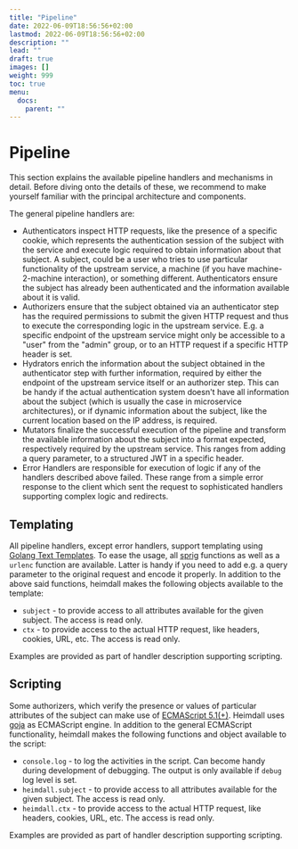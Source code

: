 ```yaml
---
title: "Pipeline"
date: 2022-06-09T18:56:56+02:00
lastmod: 2022-06-09T18:56:56+02:00
description: ""
lead: ""
draft: true
images: []
weight: 999
toc: true
menu:
  docs:
    parent: ""
---
```


# Pipeline

This section explains the available pipeline handlers and mechanisms in detail. Before diving onto the details of these, we recommend to make yourself familiar with the principal architecture and components.

The general pipeline handlers are:

* Authenticators inspect HTTP requests, like the presence of a specific cookie, which represents the authentication session of the subject with the service and execute logic required to obtain information about that subject. A subject, could be a user who tries to use particular functionality of the upstream service, a machine (if you have machine-2-machine interaction), or something different. Authenticators ensure the subject has already been authenticated and the information available about it is valid.
* Authorizers ensure that the subject obtained via an authenticator step has the required permissions to submit the given HTTP request and thus to execute the corresponding logic in the upstream service. E.g. a specific endpoint of the upstream service might only be accessible to a "user" from the "admin" group, or to an HTTP request if a specific HTTP header is set.
* Hydrators enrich the information about the subject obtained in the authenticator step with further information, required by either the endpoint of the upstream service itself or an authorizer step. This can be handy if the actual authentication system doesn't have all information about the subject (which is usually the case in microservice architectures), or if dynamic information about the subject, like the current location based on the IP address, is required.
* Mutators finalize the successful execution of the pipeline and transform the available information about the subject into a format expected, respectively required by the upstream service. This ranges from adding a query parameter, to a structured JWT in a specific header.
* Error Handlers are responsible for execution of logic if any of the handlers described above failed. These range from a simple error response to the client which sent the request to sophisticated handlers supporting complex logic and redirects. 

## Templating

All pipeline handlers, except error handlers, support templating using [Golang Text Templates](https://golang.org/pkg/text/template/). To ease the usage, all [sprig](http://masterminds.github.io/sprig/) functions as well as a `urlenc` function are available. Latter is handy if you need to add e.g. a query parameter to the original request and encode it properly. In addition to the above said functions, heimdall makes the following objects available to the template:

* `subject` - to provide access to all attributes available for the given subject. The access is read only.
* `ctx` - to provide access to the actual HTTP request, like headers, cookies, URL, etc. The access is read only.

Examples are provided as part of handler description supporting scripting.

## Scripting

Some authorizers, which verify the presence or values of particular attributes of the subject can make use of [ECMAScript 5.1(+)](https://262.ecma-international.org/5.1/). Heimdall uses [goja](https://github.com/dop251/goja) as ECMAScript engine. In addition to the general ECMAScript functionality, heimdall makes the following functions and object available to the script:

* `console.log` - to log the activities in the script. Can become handy during development of debugging. The output is only available if `debug` log level is set.
* `heimdall.subject` - to provide access to all attributes available for the given subject. The access is read only.
* `heimdall.ctx` - to provide access to the actual HTTP request, like headers, cookies, URL, etc. The access is read only.

Examples are provided as part of handler description supporting scripting.